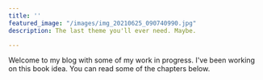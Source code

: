 ```yaml
---
title: ''
featured_image: "/images/img_20210625_090740990.jpg"
description: The last theme you'll ever need. Maybe.

---
```

Welcome to my blog with some of my work in progress. I've been working on this book idea. You can read some of the chapters below.